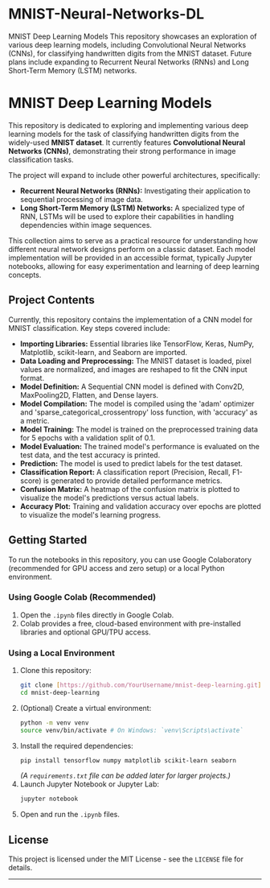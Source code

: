 # MNIST-Neural-Networks-DL
 MNIST Deep Learning Models  This repository showcases an exploration of various deep learning models, including Convolutional Neural Networks (CNNs), for classifying handwritten digits from the MNIST dataset. Future plans include expanding to Recurrent Neural Networks (RNNs) and Long Short-Term Memory (LSTM) networks.


# MNIST Deep Learning Models

This repository is dedicated to exploring and implementing various deep learning models for the task of classifying handwritten digits from the widely-used **MNIST dataset**. It currently features **Convolutional Neural Networks (CNNs)**, demonstrating their strong performance in image classification tasks.

The project will expand to include other powerful architectures, specifically:
* **Recurrent Neural Networks (RNNs):** Investigating their application to sequential processing of image data.
* **Long Short-Term Memory (LSTM) Networks:** A specialized type of RNN, LSTMs will be used to explore their capabilities in handling dependencies within image sequences.

This collection aims to serve as a practical resource for understanding how different neural network designs perform on a classic dataset. Each model implementation will be provided in an accessible format, typically Jupyter notebooks, allowing for easy experimentation and learning of deep learning concepts.

## Project Contents

Currently, this repository contains the implementation of a CNN model for MNIST classification. Key steps covered include:

* **Importing Libraries:** Essential libraries like TensorFlow, Keras, NumPy, Matplotlib, scikit-learn, and Seaborn are imported.
* **Data Loading and Preprocessing:** The MNIST dataset is loaded, pixel values are normalized, and images are reshaped to fit the CNN input format.
* **Model Definition:** A Sequential CNN model is defined with Conv2D, MaxPooling2D, Flatten, and Dense layers.
* **Model Compilation:** The model is compiled using the 'adam' optimizer and 'sparse_categorical_crossentropy' loss function, with 'accuracy' as a metric.
* **Model Training:** The model is trained on the preprocessed training data for 5 epochs with a validation split of 0.1.
* **Model Evaluation:** The trained model's performance is evaluated on the test data, and the test accuracy is printed.
* **Prediction:** The model is used to predict labels for the test dataset.
* **Classification Report:** A classification report (Precision, Recall, F1-score) is generated to provide detailed performance metrics.
* **Confusion Matrix:** A heatmap of the confusion matrix is plotted to visualize the model's predictions versus actual labels.
* **Accuracy Plot:** Training and validation accuracy over epochs are plotted to visualize the model's learning progress.

## Getting Started

To run the notebooks in this repository, you can use Google Colaboratory (recommended for GPU access and zero setup) or a local Python environment.

### Using Google Colab (Recommended)

1.  Open the `.ipynb` files directly in Google Colab.
2.  Colab provides a free, cloud-based environment with pre-installed libraries and optional GPU/TPU access.

### Using a Local Environment

1.  Clone this repository:
    ```bash
    git clone [https://github.com/YourUsername/mnist-deep-learning.git](https://github.com/YourUsername/mnist-deep-learning.git) # Or your chosen repo name
    cd mnist-deep-learning
    ```
2.  (Optional) Create a virtual environment:
    ```bash
    python -m venv venv
    source venv/bin/activate # On Windows: `venv\Scripts\activate`
    ```
3.  Install the required dependencies:
    ```bash
    pip install tensorflow numpy matplotlib scikit-learn seaborn
    ```
    *(A `requirements.txt` file can be added later for larger projects.)*
4.  Launch Jupyter Notebook or Jupyter Lab:
    ```bash
    jupyter notebook
    ```
5.  Open and run the `.ipynb` files.

## License

This project is licensed under the MIT License - see the `LICENSE` file for details.

---

